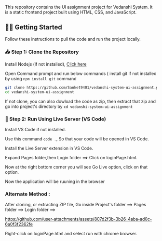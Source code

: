 This repository contains the UI assignment project for Vedanshi System. It is a static frontend project built using HTML, CSS, and JavaScript.

## 🧑‍💻 Getting Started

Follow these instructions to pull the code and run the project locally.

### 📥 Step 1: Clone the Repository

Install Nodejs (if not installed), [Click here](https://nodejs.org/en/download)

Open Command prompt and run below commands ( install git if not installed by using ```npm install git``` command

```bash
git clone https://github.com/Sanket9401/vedanshi-system-ui-assignment.git
cd vedanshi-system-ui-assignment
```

If not clone, you can also dowload the code as zip, then extract that zip and go into project's directory by
```cd vedanshi-system-ui-assignment```

### 🚀 Step 2: Run Using Live Server (VS Code)

Install VS Code if not installed.

Use this command ```code .```, So that your code will be opened in VS Code.

Install the Live Server extension in VS Code.

Expand Pages folder,then Login folder ==> Click on loginPage.html.

Now at the right bottom corner you will see Go Live option, click on that option.

Now the application will be ruuning in the browser

### Alternate Method :

After cloning, or extracting ZIP file, Go inside Project's folder ==> Pages folder ==> Login folder ==>

https://github.com/user-attachments/assets/807d2f3b-3b26-4aba-ad0c-6a0f3f2362fe

 Right-click on loginPage.html and select run with chrome browser.





